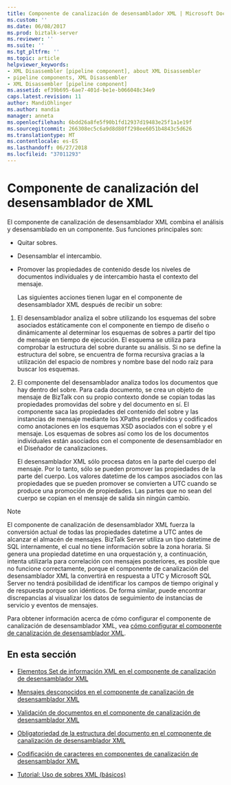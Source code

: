 ```yaml
---
title: Componente de canalización de desensamblador XML | Microsoft Docs
ms.custom: ''
ms.date: 06/08/2017
ms.prod: biztalk-server
ms.reviewer: ''
ms.suite: ''
ms.tgt_pltfrm: ''
ms.topic: article
helpviewer_keywords:
- XML Disassembler [pipeline component], about XML Disassembler
- pipeline components, XML Disassembler
- XML Disassembler [pipeline component]
ms.assetid: ef39b695-6ae7-401d-be1e-b066048c34e9
caps.latest.revision: 11
author: MandiOhlinger
ms.author: mandia
manager: anneta
ms.openlocfilehash: 6bdd26a8fe5f90b1fd12937d19483e25f1a1e19f
ms.sourcegitcommit: 266308ec5c6a9d8d80ff298ee6051b4843c5d626
ms.translationtype: MT
ms.contentlocale: es-ES
ms.lasthandoff: 06/27/2018
ms.locfileid: "37011293"
---
```

# <a name="xml-disassembler-pipeline-component"></a>Componente de canalización del desensamblador de XML
El componente de canalización de desensamblador XML combina el análisis y desensamblado en un componente. Sus funciones principales son:  
  
- Quitar sobres.  
  
- Desensamblar el intercambio.  
  
- Promover las propiedades de contenido desde los niveles de documentos individuales y de intercambio hasta el contexto del mensaje.  
  
  Las siguientes acciones tienen lugar en el componente de desensamblador XML después de recibir un sobre:  
  
1. El desensamblador analiza el sobre utilizando los esquemas del sobre asociados estáticamente con el componente en tiempo de diseño o dinámicamente al determinar los esquemas de sobres a partir del tipo de mensaje en tiempo de ejecución. El esquema se utiliza para comprobar la estructura del sobre durante su análisis. Si no se define la estructura del sobre, se encuentra de forma recursiva gracias a la utilización del espacio de nombres y nombre base del nodo raíz para buscar los esquemas.  
  
2. El componente del desensamblador analiza todos los documentos que hay dentro del sobre. Para cada documento, se crea un objeto de mensaje de BizTalk con su propio contexto donde se copian todas las propiedades promovidas del sobre y del documento en sí. El componente saca las propiedades del contenido del sobre y las instancias de mensaje mediante los XPaths predefinidos y codificados como anotaciones en los esquemas XSD asociados con el sobre y el mensaje. Los esquemas de sobres así como los de los documentos individuales están asociados con el componente de desensamblador en el Diseñador de canalizaciones.  
  
   El desensamblador XML sólo procesa datos en la parte del cuerpo del mensaje. Por lo tanto, sólo se pueden promover las propiedades de la parte del cuerpo. Los valores datetime de los campos asociados con las propiedades que se pueden promover se convierten a UTC cuando se produce una promoción de propiedades. Las partes que no sean del cuerpo se copian en el mensaje de salida sin ningún cambio.  
  
> [!NOTE]
>  El componente de canalización de desensamblador XML fuerza la conversión actual de todas las propiedades datetime a UTC antes de alcanzar el almacén de mensajes. BizTalk Server utiliza un tipo datetime de SQL internamente, el cual no tiene información sobre la zona horaria. Si genera una propiedad datetime en una orquestación y, a continuación, intenta utilizarla para correlación con mensajes posteriores, es posible que no funcione correctamente, porque el componente de canalización del desensamblador XML la convertirá en respuesta a UTC y Microsoft SQL Server no tendrá posibilidad de identificar los campos de tiempo original y de respuesta porque son idénticos. De forma similar, puede encontrar discrepancias al visualizar los datos de seguimiento de instancias de servicio y eventos de mensajes.  
  
 Para obtener información acerca de cómo configurar el componente de canalización de desensamblador XML, vea [cómo configurar el componente de canalización de desensamblador XML](../core/how-to-configure-the-xml-disassembler-pipeline-component.md).  
  
## <a name="in-this-section"></a>En esta sección  
  
-   [Elementos Set de información XML en el componente de canalización de desensamblador XML](../core/xml-information-set-elements-in-the-xml-disassembler-pipeline-component.md)  
  
-   [Mensajes desconocidos en el componente de canalización de desensamblador XML](../core/unrecognized-messages-in-the-xml-disassembler-pipeline-component.md)  
  
-   [Validación de documentos en el componente de canalización de desensamblador XML](../core/document-validation-in-the-xml-disassembler-pipeline-component.md)  
  
-   [Obligatoriedad de la estructura del documento en el componente de canalización de desensamblador XML](../core/document-structure-enforcement-in-the-xml-disassembler-pipeline-component.md)  
  
-   [Codificación de caracteres en componentes de canalización de desensamblador XML](../core/character-encoding-in-xml-disassembler-pipeline-component.md)  
  
-   [Tutorial: Uso de sobres XML (básicos)](../core/walkthrough-using-xml-envelopes-basic.md)